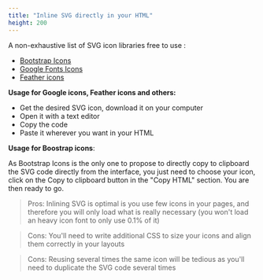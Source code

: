 ```yaml
---
title: "Inline SVG directly in your HTML"
height: 200
---
```


A non-exhaustive list of SVG icon libraries free to use :

- [Bootstrap Icons](https://icons.getbootstrap.com/)
- [Google Fonts Icons](https://fonts.google.com/icons?selected=Material+Icons)
- [Feather icons](https://feathericons.com/)

**Usage for Google icons, Feather icons and others:**

- Get the desired SVG icon, download it on your computer 
- Open it with a text editor
- Copy the code
- Paste it wherever you want in your HTML

**Usage for Boostrap icons**:

As Bootstrap Icons is the only one to propose to directly copy to clipboard the SVG code directly from the interface, 
you just need to choose your icon, click on the Copy to clipboard button in the "Copy HTML" section. You are then ready to go. 

> Pros: Inlining SVG is optimal is you use few icons in your pages, 
> and therefore you will only load what is really necessary
> (you won't load an heavy icon font to only use 0.1% of it)

> Cons: You'll need to write additional CSS to size your icons and align them correctly in your layouts

> Cons: Reusing several times the same icon will be tedious as you'll need to duplicate the SVG code several times

